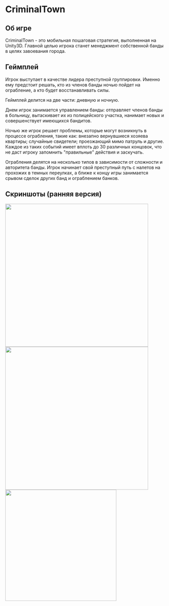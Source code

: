 # CriminalTown
## Об игре
CriminalTown - это мобильная пошаговая стратегия, выполненная на Unity3D. 
Главной целью игрока станет менеджмент собственной банды в целях завоевания города.
## Геймплей
Игрок выступает в качестве лидера преступной группировки. 
Именно ему предстоит решать, кто из членов банды ночью пойдет на ограбление, а кто будет восстанавливать силы.

Геймплей делится на две части: дневную и ночную.

Днем игрок занимается управлением банды: отправляет членов банды в больницу, вытаскивает их из полицейского участка, 
нанимает новых и совершенствует имеющихся бандитов.

Ночью же игрок решает проблемы, которые могут возникнуть в процессе ограбления, такие как: внезапно вернувшиеся хозяева квартиры; 
случайные свидетели; проезжающий мимо патруль и другие. Каждое из таких событий имеет вплоть до 30 различных концовок,
что не даст игроку запомнить "правильные" действия и заскучать.

Ограбления делятся на несколько типов в зависимости от сложности и авторитета банды. Игрок начинает свой преступный путь 
с налетов на прохожих в темных переулках, а ближе к концу игры занимается срывом сделок других банд и ограблением банков.

## Скриншоты (ранняя версия)
<img src="https://image.ibb.co/kTSSQ7/2018_03_04_23_11_41.png" width="450">
<img src="https://image.ibb.co/gD3OyS/2018_03_04_23_19_51.png" width="450">
<img src="https://image.ibb.co/ifFssn/2018_03_04_23_38_28.png" width="350">
